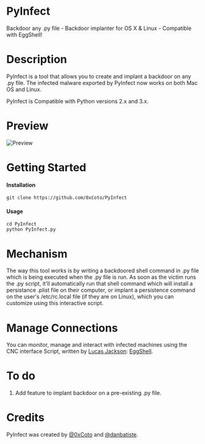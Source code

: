 # PyInfect
Backdoor any .py file - Backdoor implanter for OS X & Linux - Compatible with EggShell!

# Description
PyInfect is a tool that allows you to create and implant a backdoor on any .py file. The infected malware exported by PyInfect now works on both Mac OS and Linux.

PyInfect is Compatible with Python versions 2.x and 3.x.

# Preview
![Preview](http://i.imgur.com/BXAfw0d.png)

# Getting Started
#### Installation
```git clone https://github.com/0xCoto/PyInfect```

#### Usage

```
cd PyInfect
python PyInfect.py
```

# Mechanism
The way this tool works is by writing a backdoored shell command in .py file which is being executed when the .py file is run. As soon as the victim runs the .py script, it'll automatically run that shell command which will install a persistance .plist file on their computer, or implant a persistence command on the user's /etc/rc.local file (if they are on Linux), which you can customize using this interactive script.

# Manage Connections
You can monitor, manage and interact with infected machines using the CNC interface Script, written by [Lucas Jackson](https://github.com/neoneggplant/): [EggShell](https://github.com/neoneggplant/EggShell).

# To do
1. Add feature to implant backdoor on a pre-existing .py file.

# Credits
PyInfect was created by [@0xCoto](https://github.com/0xCoto) and [@danbatiste](https://github.com/danbatiste).
